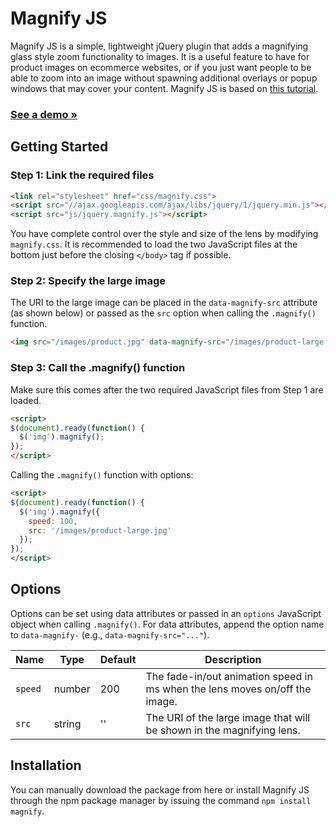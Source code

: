 # Magnify JS

Magnify JS is a simple, lightweight jQuery plugin that adds a magnifying glass style zoom functionality to images. It is a useful feature to have for product images on ecommerce websites, or if you just want people to be able to zoom into an image without spawning additional overlays or popup windows that may cover your content. Magnify JS is based on [this tutorial](http://thecodeplayer.com/walkthrough/magnifying-glass-for-images-using-jquery-and-css3).

### [__See a demo &raquo;__](http://thdoan.github.io/magnify/demo.html)

## Getting Started

### Step 1: Link the required files

```html
<link rel="stylesheet" href="css/magnify.css">
<script src="//ajax.googleapis.com/ajax/libs/jquery/1/jquery.min.js"></script>
<script src="js/jquery.magnify.js"></script>
```

You have complete control over the style and size of the lens by modifying `magnify.css`. It is recommended to load the two JavaScript files at the bottom just before the closing `</body>` tag if possible.

### Step 2: Specify the large image

The URI to the large image can be placed in the `data-magnify-src` attribute (as shown below) or passed as the `src` option when calling the `.magnify()` function.

```html
<img src="/images/product.jpg" data-magnify-src="/images/product-large.jpg">
```

### Step 3: Call the .magnify() function

Make sure this comes after the two required JavaScript files from Step 1 are loaded.

```html
<script>
$(document).ready(function() {
  $('img').magnify();
});
</script>
```

Calling the `.magnify()` function with options:

```html
<script>
$(document).ready(function() {
  $('img').magnify({
    speed: 100,
    src: '/images/product-large.jpg'
  });
});
</script>
```

## Options

Options can be set using data attributes or passed in an `options` JavaScript object when calling `.magnify()`. For data attributes, append the option name to `data-magnify-` (e.g., `data-magnify-src="..."`).

Name    | Type   | Default | Description
--------| ------ | ------- | -----------
`speed` | number | 200     | The fade-in/out animation speed in ms when the lens moves on/off the image.
`src`   | string | ''      | The URI of the large image that will be shown in the magnifying lens.

## Installation

You can manually download the package from here or install Magnify JS through the npm package manager by issuing the command `npm install magnify`.
